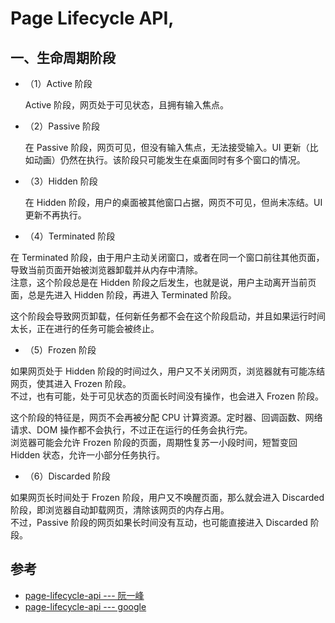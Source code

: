 # Page Lifecycle API,

## 一、生命周期阶段

- （1）Active 阶段

   Active 阶段，网页处于可见状态，且拥有输入焦点。

- （2）Passive 阶段

  在 Passive 阶段，网页可见，但没有输入焦点，无法接受输入。UI 更新（比如动画）仍然在执行。该阶段只可能发生在桌面同时有多个窗口的情况。

- （3）Hidden 阶段

  在 Hidden 阶段，用户的桌面被其他窗口占据，网页不可见，但尚未冻结。UI 更新不再执行。

- （4）Terminated 阶段

在 Terminated 阶段，由于用户主动关闭窗口，或者在同一个窗口前往其他页面，导致当前页面开始被浏览器卸载并从内存中清除。  
注意，这个阶段总是在 Hidden 阶段之后发生，也就是说，用户主动离开当前页面，总是先进入 Hidden 阶段，再进入 Terminated 阶段。

这个阶段会导致网页卸载，任何新任务都不会在这个阶段启动，并且如果运行时间太长，正在进行的任务可能会被终止。

- （5）Frozen 阶段

如果网页处于 Hidden 阶段的时间过久，用户又不关闭网页，浏览器就有可能冻结网页，使其进入 Frozen 阶段。  
不过，也有可能，处于可见状态的页面长时间没有操作，也会进入 Frozen 阶段。

这个阶段的特征是，网页不会再被分配 CPU 计算资源。定时器、回调函数、网络请求、DOM 操作都不会执行，不过正在运行的任务会执行完。  
浏览器可能会允许 Frozen 阶段的页面，周期性复苏一小段时间，短暂变回 Hidden 状态，允许一小部分任务执行。

- （6）Discarded 阶段

如果网页长时间处于 Frozen 阶段，用户又不唤醒页面，那么就会进入 Discarded 阶段，即浏览器自动卸载网页，清除该网页的内存占用。  
不过，Passive 阶段的网页如果长时间没有互动，也可能直接进入 Discarded 阶段。





## 参考
- [page-lifecycle-api --- 阮一峰](http://www.ruanyifeng.com/blog/2018/11/page_lifecycle_api.html)
- [page-lifecycle-api --- google](https://developers.google.com/web/updates/2018/07/page-lifecycle-api)
